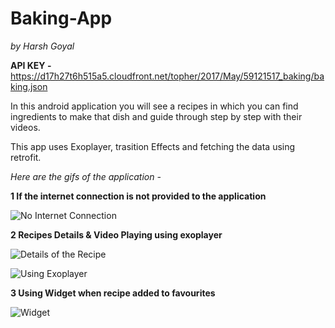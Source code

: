 # Baking-App

_by Harsh Goyal_

**API KEY -** https://d17h27t6h515a5.cloudfront.net/topher/2017/May/59121517_baking/baking.json

In this android application you will see a recipes in which you can find ingredients to make that dish and guide through step by step with their videos.

This app uses Exoplayer, trasition Effects and fetching the data using retrofit.

_Here are the gifs of the application -_

**1 If the internet connection is not provided to the application**

![No Internet Connection](https://user-images.githubusercontent.com/79085857/136542663-56ec51c0-95d4-4de0-9db9-53a2f6b6748e.gif)

**2 Recipes Details & Video Playing using exoplayer**

![Details of the Recipe](https://user-images.githubusercontent.com/79085857/136542948-11e50ca5-1f93-4816-921c-0bc6daa98d96.gif)

![Using Exoplayer](https://user-images.githubusercontent.com/79085857/136543007-8618d9a4-33fd-4db2-858e-7b5860f27649.gif)

**3 Using Widget when recipe added to favourites**

![Widget](https://user-images.githubusercontent.com/79085857/136543301-62496579-c153-44ba-9df3-f2abf42c85fe.gif)
